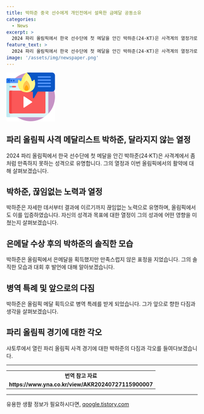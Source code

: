 ```yaml
---
title: 박하준 중국 선수에게 개인전에서 설욕한 금메달 공동소유
categories:
  - News
excerpt: >
  2024 파리 올림픽에서 한국 선수단에 첫 메달을 안긴 박하준(24·KT)은 사격계의 열정가로 유명하다. 개인 첫 올림픽 출전에서 은메달을 획들한 그는 무작위 도핑 대상으로 지목되며 약간의 억울함을 느끼기도 했다. 하지만 박하준은 지난 아시안게임에서 이겨야만 하는 중국 선수에게 여전히 졌음에도 불구하고 열정을 잃지 않았다. 병역 특례를 받아 소속팀 KT에서 더 오랫동안 뛸 수 있게 된 그는 아직도 실감이 나지 않는 묵직한 은메달을 목에 걸고 파리 올림픽에 몰두하고 있다.
feature_text: >
  2024 파리 올림픽에서 한국 선수단에 첫 메달을 안긴 박하준(24·KT)은 사격계의 열정가로 유명하다. 개인 첫 올림픽 출전에서 은메달을 획들한 그는 무작위 도핑 대상으로 지목되며 약간의 억울함을 느끼기도 했다. 하지만 박하준은 지난 아시안게임에서 이겨야만 하는 중국 선수에게 여전히 졌음에도 불구하고 열정을 잃지 않았다. 병역 특례를 받아 소속팀 KT에서 더 오랫동안 뛸 수 있게 된 그는 아직도 실감이 나지 않는 묵직한 은메달을 목에 걸고 파리 올림픽에 몰두하고 있다.
image: '/assets/img/newspaper.png'
---
```


<p><img src="/assets/img/news.png" alt="rentncar 속보" /></p>

<h2 data-ke-size="size26">파리 올림픽 사격 메달리스트 박하준, 달라지지 않는 열정</h2>

<p data-ke-size="size16">2024 파리 올림픽에서 한국 선수단에 첫 메달을 안긴 박하준(24·KT)은 사격계에서 좀처럼 만족하지 못하는 성격으로 유명합니다. 그의 열정과 이번 올림픽에서의 활약에 대해 살펴보겠습니다.</p>

<h2 data-ke-size="size24">박하준, 끊임없는 노력과 열정</h2>

<p data-ke-size="size16">박하준은 자세한 데서부터 결과에 이르기까지 끊임없는 노력으로 유명하며, 올림픽에서도 이를 입증하였습니다. 자신의 성격과 목표에 대한 열정이 그의 성과에 어떤 영향을 미쳤는지 살펴보겠습니다.</p>

<h2 data-ke-size="size24">은메달 수상 후의 박하준의 솔직한 모습</h2>

<p data-ke-size="size16">박하준은 올림픽에서 은메달을 획득했지만 만족스럽지 않은 표정을 지었습니다. 그의 솔직한 모습과 대회 후 발언에 대해 알아보겠습니다.</p>

<h2 data-ke-size="size24">병역 특례 및 앞으로의 다짐</h2>

<p data-ke-size="size16">박하준은 올림픽 메달 획득으로 병역 특례를 받게 되었습니다. 그가 앞으로 향한 다짐과 생각을 살펴보겠습니다.</p>

<h2 data-ke-size="size24">파리 올림픽 경기에 대한 각오</h2>

<p data-ke-size="size16">샤토루에서 열린 파리 올림픽 사격 경기에 대한 박하준의 다짐과 각오를 들여다보겠습니다.</p>

<hr>

<table>
  <tbody>
    <tr>
      <td style="text-align: center; height: 17px;"><b>번역 참고 자료</b></td>
    </tr>
    <tr>
      <td style="text-align: center; height: 17px;"><b>https://www.yna.co.kr/view/AKR20240727115900007</b></td>
    </tr>
  </tbody>
</table>

<hr>
유용한 생활 정보가 필요하시다면, <a href="https://qoogle.tistory.com" rel="dofollow">qoogle.tistory.com</a>



